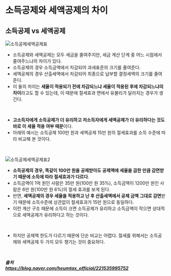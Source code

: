 # 소득공제와 세액공제의 차이

## 소득공제 vs 세액공제

![소득공제세액공제표](https://github.com/taechacode/TIL/assets/63395751/d878c0f8-efb6-429c-a156-ed53981eb261)

- 소득공제와 세액공제는 모두 세금을 줄여주지만, 세금 계산 단계 중 어느 시점에서 줄여주느냐의 차이가 있다.
- 소득공제의 경우 소득금액에서 차감되어 과세표준의 크기를 줄여준다.
- 세액공제의 경우 산출세액에서 차감되어 최종으로 납부할 결정세액의 크기를 줄여준다.
- 이 둘의 차이는 **세율이 적용되기 전에 차감되느냐 세율이 적용된 후에 차감되느냐의 차이**라고도 할 수 있는데, 이 때문에 절세효과 면에서 유불리가 달라지는 경우가 생긴다.

<br/>

- **고소득자에게 소득공제가 더 유리하고 저소득자에게 세액공제가 더 유리하다는 것도 바로 이 세율 적용 여부 때문**이다.
- 아래의 예시는 소득공제 100만 원과 세액공제 15만 원의 절세효과를 소득 수준에 따라 비교해 본 것이다.

<br/>

![소득공제세액공제표2](https://github.com/taechacode/TIL/assets/63395751/ebd00dbd-adc8-48ff-82e2-06d81f882ed6)

- **소득공제의 경우, 똑같이 100만 원을 공제받아도 공제액에 세율을 곱한 만큼 감면받기 때문에 소득에 따라 절세효과가 다르다**.
- 소득금액이 1억 원인 사람은 35만 원(100만 원 35%), 소득금액이 1200만 원인 사람은 6만 원(100만 원 6%)의 절세 효과를 보게 된다.
- 반면, **세액공제의 경우 세율을 적용하고 난 후 산출세액에서 공제 금액 그대로 감면**받기 때문에 소득수준에 상관없이 절세효과가 15만 원으로 동일하다.
- 이런 계산 구조 때문에 소득이 크면 소득공제가 유리하고 소득금액이 작으면 상대적으로 세액공제가 유리하다고 하는 것이다.

<br/>

- 하지만 공제액 한도가 다르기 때문에 단순 비교는 어렵다. 절세를 위해서는 소득공제와 세액공제 두 가지 모두 챙기는 것이 중요하다.

<br/>

***출처*** <br/>
***https://blog.naver.com/heumtax_official/221535995752***
